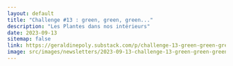 ```yaml
---
layout: default
title: "Challenge #13 : green, green, green..."
description: "Les Plantes dans nos intérieurs"
date: 2023-09-13
sitemap: false
link: https://geraldinepoly.substack.com/p/challenge-13-green-green-green
image: src/images/newsletters/2023-09-13-challenge-13-green-green-green.jpg
---
```

